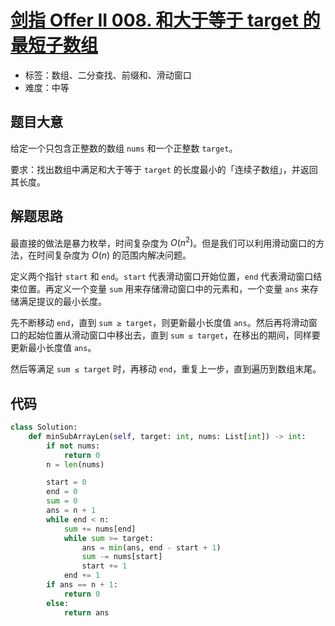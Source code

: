 # [剑指 Offer II 008. 和大于等于 target 的最短子数组](https://leetcode.cn/problems/2VG8Kg/)

- 标签：数组、二分查找、前缀和、滑动窗口
- 难度：中等

## 题目大意

给定一个只包含正整数的数组 `nums` 和一个正整数 `target`。

要求：找出数组中满足和大于等于 `target` 的长度最小的「连续子数组」，并返回其长度。

## 解题思路

最直接的做法是暴力枚举，时间复杂度为 $O(n^2)$。但是我们可以利用滑动窗口的方法，在时间复杂度为 $O(n)$ 的范围内解决问题。

定义两个指针 `start` 和 `end`。`start` 代表滑动窗口开始位置，`end` 代表滑动窗口结束位置。再定义一个变量 `sum` 用来存储滑动窗口中的元素和，一个变量 `ans` 来存储满足提议的最小长度。

先不断移动 `end`，直到 `sum ≥ target`，则更新最小长度值 `ans`。然后再将滑动窗口的起始位置从滑动窗口中移出去，直到 `sum ≤ target`，在移出的期间，同样要更新最小长度值 `ans`。

然后等满足 `sum ≤ target` 时，再移动 `end`，重复上一步，直到遍历到数组末尾。

## 代码

```Python
class Solution:
    def minSubArrayLen(self, target: int, nums: List[int]) -> int:
        if not nums:
            return 0
        n = len(nums)

        start = 0
        end = 0
        sum = 0
        ans = n + 1
        while end < n:
            sum += nums[end]
            while sum >= target:
                ans = min(ans, end - start + 1)
                sum -= nums[start]
                start += 1
            end += 1
        if ans == n + 1:
            return 0
        else:
            return ans
```

